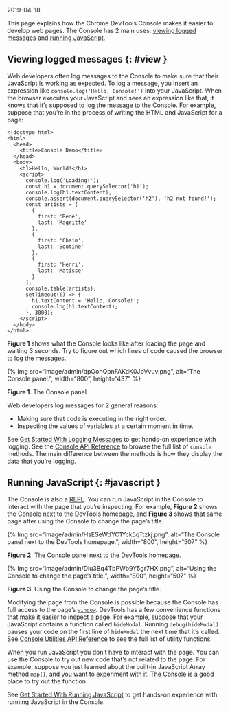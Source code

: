 2019-04-18

This page explains how the Chrome DevTools Console makes it easier to develop web pages. The Console has 2 main uses: [viewing logged messages](#view) and [running JavaScript](#javascript).

## Viewing logged messages {: \#view }

Web developers often log messages to the Console to make sure that their JavaScript is working as expected. To log a message, you insert an expression like `console.log('Hello, Console!')` into your JavaScript. When the browser executes your JavaScript and sees an expression like that, it knows that it’s supposed to log the message to the Console. For example, suppose that you’re in the process of writing the HTML and JavaScript for a page:

    <!doctype html>
    <html>
      <head>
        <title>Console Demo</title>
      </head>
      <body>
        <h1>Hello, World!</h1>
        <script>
          console.log('Loading!');
          const h1 = document.querySelector('h1');
          console.log(h1.textContent);
          console.assert(document.querySelector('h2'), 'h2 not found!');
          const artists = [
            {
              first: 'René',
              last: 'Magritte'
            },
            {
              first: 'Chaim',
              last: 'Soutine'
            },
            {
              first: 'Henri',
              last: 'Matisse'
            }
          ];
          console.table(artists);
          setTimeout(() => {
            h1.textContent = 'Hello, Console!';
            console.log(h1.textContent);
          }, 3000);
        </script>
      </body>
    </html>

**Figure 1** shows what the Console looks like after loading the page and waiting 3 seconds. Try to figure out which lines of code caused the browser to log the messages.

{% Img src=“image/admin/dpOohQpnFAKdK0JpVvuv.png”, alt=“The Console panel.”, width=“800”, height=“437” %}

**Figure 1**. The Console panel.

Web developers log messages for 2 general reasons:

- Making sure that code is executing in the right order.
- Inspecting the values of variables at a certain moment in time.

See [Get Started With Logging Messages](/docs/devtools/console/log) to get hands-on experience with logging. See the [Console API Reference](/docs/devtools/console/api) to browse the full list of `console` methods. The main difference between the methods is how they display the data that you’re logging.

## Running JavaScript {: \#javascript }

The Console is also a [REPL](https://en.wikipedia.org/wiki/Read%E2%80%93eval%E2%80%93print_loop). You can run JavaScript in the Console to interact with the page that you’re inspecting. For example, **Figure 2** shows the Console next to the DevTools homepage, and **Figure 3** shows that same page after using the Console to change the page’s title.

{% Img src=“image/admin/HsESeWdYC1Yck5qTtzkj.png”, alt=“The Console panel next to the DevTools homepage.”, width=“800”, height=“507” %}

**Figure 2**. The Console panel next to the DevTools homepage.

{% Img src=“image/admin/Diu3Bq4TbPWb9Y5gr7HX.png”, alt=“Using the Console to change the page’s title.”, width=“800”, height=“507” %}

**Figure 3**. Using the Console to change the page’s title.

Modifying the page from the Console is possible because the Console has full access to the page’s [`window`](https://developer.mozilla.org/en-US/docs/Web/API/Window). DevTools has a few convenience functions that make it easier to inspect a page. For example, suppose that your JavaScript contains a function called `hideModal`. Running `debug(hideModal)` pauses your code on the first line of `hideModal` the next time that it’s called. See [Console Utilities API Reference](/docs/devtools/console/utilities#debug) to see the full list of utility functions.

When you run JavaScript you don’t have to interact with the page. You can use the Console to try out new code that’s not related to the page. For example, suppose you just learned about the built-in JavaScript Array method [`map()`](https://developer.mozilla.org/en-US/docs/Web/JavaScript/Reference/Global_Objects/Array/map), and you want to experiment with it. The Console is a good place to try out the function.

See [Get Started With Running JavaScript](/docs/devtools/console/javascript) to get hands-on experience with running JavaScript in the Console.
